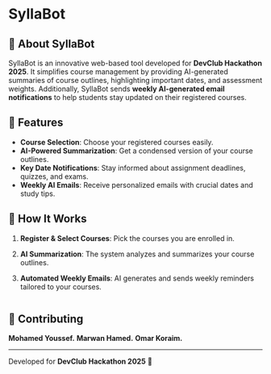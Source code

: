 # SyllaBot

## 📌 About SyllaBot

SyllaBot is an innovative web-based tool developed for **DevClub Hackathon 2025**. It simplifies course management by providing AI-generated summaries of course outlines, highlighting important dates, and assessment weights. Additionally, SyllaBot sends **weekly AI-generated email notifications** to help students stay updated on their registered courses.

## 🚀 Features

- **Course Selection**: Choose your registered courses easily.
- **AI-Powered Summarization**: Get a condensed version of your course outlines.
- **Key Date Notifications**: Stay informed about assignment deadlines, quizzes, and exams.
- **Weekly AI Emails**: Receive personalized emails with crucial dates and study tips.

## 📖 How It Works

1. **Register & Select Courses**: Pick the courses you are enrolled in.
2. **AI Summarization**: The system analyzes and summarizes your course outlines.
3. **Automated Weekly Emails**: AI generates and sends weekly reminders tailored to your courses.


   ```

## 🤝 Contributing
**Mohamed Youssef.**
**Marwan Hamed.**
**Omar Koraim.**


---

Developed for **DevClub Hackathon 2025** 🚀
